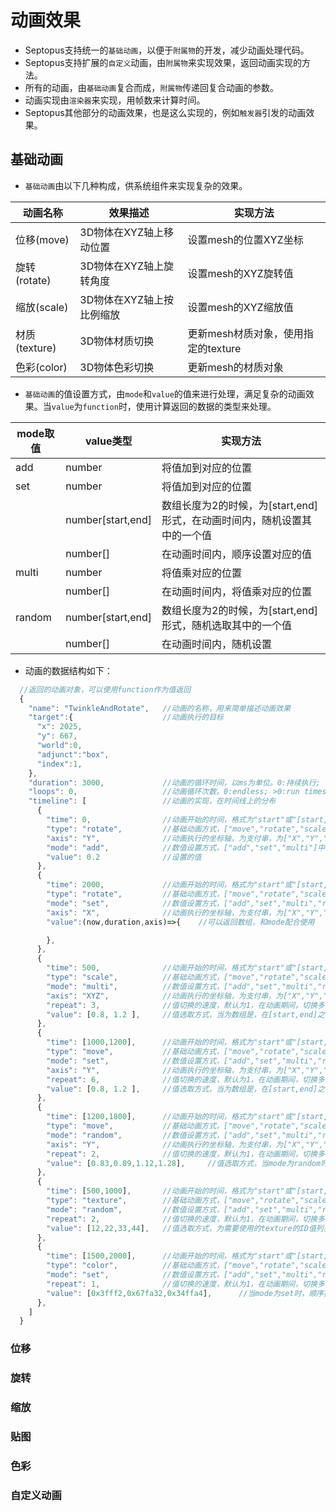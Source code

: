 # 动画效果

* Septopus支持统一的`基础动画`，以便于`附属物`的开发，减少动画处理代码。
* Septopus支持扩展的`自定义`动画，由`附属物`来实现效果，返回动画实现的方法。
* 所有的动画，由`基础动画`复合而成，`附属物`传递回复合动画的参数。
* 动画实现由`渲染器`来实现，用帧数来计算时间。
* Septopus其他部分的动画效果，也是这么实现的，例如`触发器`引发的动画效果。
  
## 基础动画

* `基础动画`由以下几种构成，供系统组件来实现复杂的效果。
  
|  动画名称   | 效果描述  | 实现方法  |
|  ----  | ----  | ----  |
|  位移(move)  |  3D物体在XYZ轴上移动位置 | 设置mesh的位置XYZ坐标 |
|  旋转(rotate) | 3D物体在XYZ轴上旋转角度  | 设置mesh的XYZ旋转值 |
|  缩放(scale)  | 3D物体在XYZ轴上按比例缩放  | 设置mesh的XYZ缩放值  |
|  材质(texture)  | 3D物体材质切换  | 更新mesh材质对象，使用指定的texture |
|  色彩(color)  | 3D物体色彩切换  | 更新mesh的材质对象 |

* `基础动画`的值设置方式，由`mode`和`value`的值来进行处理，满足复杂的动画效果。当`value`为`function`时，使用计算返回的数据的类型来处理。
  
|  mode取值   | value类型  | 实现方法  |
|  ----  | ----  | ----  |
|  add  |  number | 将值加到对应的位置 |
|  set | number  | 将值加到对应的位置 |
|    | number[start,end]  | 数组长度为2的时候，为[start,end]形式，在动画时间内，随机设置其中的一个值 |
|    | number[]  | 在动画时间内，顺序设置对应的值 |
|  multi  | number  | 将值乘对应的位置  |
|    | number[]  | 在动画时间内，将值乘对应的位置 |
|  random  | number[start,end]  | 数组长度为2的时候，为[start,end]形式，随机选取其中的一个值 |
|    | number[]  | 在动画时间内，随机设置 |

* 动画的数据结构如下：

```Javascript
  //返回的动画对象，可以使用function作为值返回
  {
    "name": "TwinkleAndRotate",   //动画的名称，用来简单描述动画效果
    "target":{                    //动画执行的目标
      "x": 2025,
      "y": 667,
      "world":0,
      "adjunct":"box",
      "index":1,
    },
    "duration": 3000,             //动画的循环时间，以ms为单位。0:持续执行;
    "loops": 0,                   //动画循环次数。0:endless; >0:run times
    "timeline": [                 //动画的实现，在时间线上的分布
      {
        "time": 0,                //动画开始的时间，格式为"start"或"[start,end]"
        "type": "rotate",         //基础动画方式，["move","rotate","scale","texture","color"]中的一种
        "axis": "Y",              //动画执行的坐标轴，为支付串，为["X","Y","Z","XY","XZ","YZ","XYZ"]中的一种
        "mode": "add",            //数值设置方式，["add","set","multi"]中的一种
        "value": 0.2              //设置的值               
      },
      {
        "time": 2000,             //动画开始的时间，格式为"start"或"[start,end]"
        "type": "rotate",         //基础动画方式，["move","rotate","scale","texture","color"]中的一种
        "mode": "set",            //数值设置方式，["add","set","multi","random"]中的一种
        "axis": "X",              //动画执行的坐标轴，为支付串，为["X","Y","Z","XY","XZ","YZ","XYZ"]中的一种
        "value":(now,duration,axis)=>{    //可以返回数组，和mode配合使用

        },
      },
      {
        "time": 500,              //动画开始的时间，格式为"start"或"[start,end]"
        "type": "scale",          //基础动画方式，["move","rotate","scale","texture","color"]中的一种
        "mode": "multi",          //数值设置方式，["add","set","multi","random"]中的一种
        "axis": "XYZ",            //动画执行的坐标轴，为支付串，为["X","Y","Z","XY","XZ","YZ","XYZ"]中的一种
        "repeat": 3,              //值切换的速度，默认为1，在动画期间，切换多少次的值
        "value": [0.8, 1.2 ],     //值选取方式，当为数组是，在[start,end]之间，随机选取
      },
      {
        "time": [1000,1200],      //动画开始的时间，格式为"start"或"[start,end]"
        "type": "move",           //基础动画方式，["move","rotate","scale","texture","color"]中的一种
        "mode": "set",            //数值设置方式，["add","set","multi","random"]中的一种
        "axis": "Y",              //动画执行的坐标轴，为支付串，为["X","Y","Z","XY","XZ","YZ","XYZ"]中的一种
        "repeat": 6,              //值切换的速度，默认为1，在动画期间，切换多少次的值
        "value": [0.8, 1.2 ],     //值选取方式，当为数组是，在[start,end]之间，随机选取
      },
      {
        "time": [1200,1800],      //动画开始的时间，格式为"start"或"[start,end]"
        "type": "move",           //基础动画方式，["move","rotate","scale","texture","color"]中的一种
        "mode": "random",         //数值设置方式，["add","set","multi","random"]中的一种
        "axis": "Y",              //动画执行的坐标轴，为支付串，为["X","Y","Z","XY","XZ","YZ","XYZ"]中的一种
        "repeat": 2,              //值切换的速度，默认为1，在动画期间，切换多少次的值
        "value": [0.83,0.89,1.12,1.28],     //值选取方式，当mode为random时，随机选取
      },
      {
        "time": [500,1000],       //动画开始的时间，格式为"start"或"[start,end]"
        "type": "texture",        //基础动画方式，["move","rotate","scale","texture","color"]中的一种
        "mode": "random",         //数值设置方式，["add","set","multi","random"]中的一种    
        "repeat": 2,              //值切换的速度，默认为1，在动画期间，切换多少次的值
        "value": [12,22,33,44],   //值选取方式，为需要使用的texture的ID值列表
      },
      {
        "time": [1500,2000],      //动画开始的时间，格式为"start"或"[start,end]"
        "type": "color",          //基础动画方式，["move","rotate","scale","texture","color"]中的一种
        "mode": "set",            //数值设置方式，["add","set","multi","random"]中的一种    
        "repeat": 1,              //值切换的速度，默认为1，在动画期间，切换多少次的值
        "value": [0x3fff2,0x67fa32,0x34ffa4],      //当mode为set时，顺序执行
      },
    ]
  }
```

### 位移

### 旋转

### 缩放

### 贴图

### 色彩

### 自定义动画